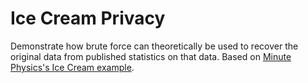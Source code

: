 # Ice Cream Privacy

Demonstrate how brute force can theoretically be used to recover the original data from published statistics on that data. Based on [Minute Physics's Ice Cream example](https://youtu.be/pT19VwBAqKA?t=250).
